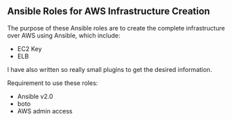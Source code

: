 Ansible Roles for AWS Infrastructure Creation
----------------------

The purpose of these Ansible roles are to create the complete infrastructure over AWS using Ansible, which include:

- EC2 Key
- ELB 


I have also written so really small plugins to get the desired information.

Requirement to use these roles:

- Ansible v2.0
- boto
- AWS admin access

